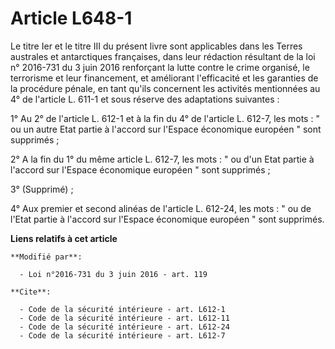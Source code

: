 # Article L648-1

Le titre Ier et le titre III du présent livre sont applicables dans les     Terres australes et antarctiques françaises, dans
leur rédaction résultant de la loi n° 2016-731 du 3 juin 2016 renforçant la lutte contre le crime organisé, le terrorisme et
leur financement, et améliorant l'efficacité et les garanties de la procédure pénale,  en tant qu'ils concernent les
activités mentionnées au 4° de l'article L. 611-1 et sous réserve des adaptations suivantes : 

1° Au 2° de l'article L. 612-1 et à la fin du 4° de l'article L. 612-7, les mots : " ou un autre Etat partie à l'accord sur
l'Espace économique européen " sont supprimés ; 

2° A la fin du 1° du même article L. 612-7, les mots : " ou d'un Etat partie à l'accord sur l'Espace économique européen "
sont supprimés ; 

3° (Supprimé) ; 

4° Aux premier et second alinéas de l'article L. 612-24, les mots : " ou de l'Etat partie à l'accord sur l'Espace économique
européen " sont supprimés.

**Liens relatifs à cet article**

	**Modifié par**:

	  - Loi n°2016-731 du 3 juin 2016 - art. 119

	**Cite**:

	  - Code de la sécurité intérieure - art. L612-1
	  - Code de la sécurité intérieure - art. L612-11
	  - Code de la sécurité intérieure - art. L612-24
	  - Code de la sécurité intérieure - art. L612-7

